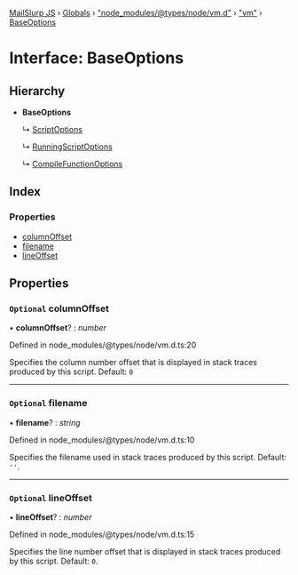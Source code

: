 [MailSlurp JS](../README.md) › [Globals](../globals.md) › ["node_modules/@types/node/vm.d"](../modules/_node_modules__types_node_vm_d_.md) › ["vm"](../modules/_node_modules__types_node_vm_d_._vm_.md) › [BaseOptions](_node_modules__types_node_vm_d_._vm_.baseoptions.md)

# Interface: BaseOptions

## Hierarchy

* **BaseOptions**

  ↳ [ScriptOptions](_node_modules__types_node_vm_d_._vm_.scriptoptions.md)

  ↳ [RunningScriptOptions](_node_modules__types_node_vm_d_._vm_.runningscriptoptions.md)

  ↳ [CompileFunctionOptions](_node_modules__types_node_vm_d_._vm_.compilefunctionoptions.md)

## Index

### Properties

* [columnOffset](_node_modules__types_node_vm_d_._vm_.baseoptions.md#optional-columnoffset)
* [filename](_node_modules__types_node_vm_d_._vm_.baseoptions.md#optional-filename)
* [lineOffset](_node_modules__types_node_vm_d_._vm_.baseoptions.md#optional-lineoffset)

## Properties

### `Optional` columnOffset

• **columnOffset**? : *number*

Defined in node_modules/@types/node/vm.d.ts:20

Specifies the column number offset that is displayed in stack traces produced by this script.
Default: `0`

___

### `Optional` filename

• **filename**? : *string*

Defined in node_modules/@types/node/vm.d.ts:10

Specifies the filename used in stack traces produced by this script.
Default: `''`.

___

### `Optional` lineOffset

• **lineOffset**? : *number*

Defined in node_modules/@types/node/vm.d.ts:15

Specifies the line number offset that is displayed in stack traces produced by this script.
Default: `0`.
